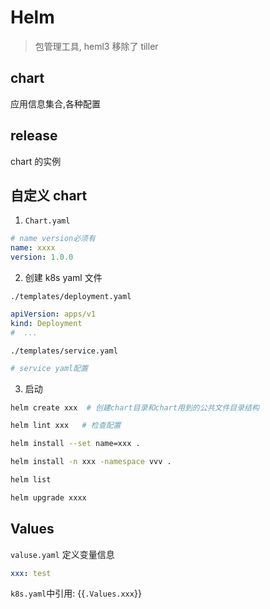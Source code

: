 # Helm

> 包管理工具, heml3 移除了 tiller

## chart

应用信息集合,各种配置

## release

chart 的实例

## 自定义 chart

1. `Chart.yaml`

```yaml
# name version必须有
name: xxxx
version: 1.0.0
```

2. 创建 k8s yaml 文件

`./templates/deployment.yaml`

```yaml
apiVersion: apps/v1
kind: Deployment
#  ...
```

`./templates/service.yaml`

```yaml
# service yaml配置
```

3. 启动

```bash
helm create xxx  # 创建chart目录和chart用到的公共文件目录结构

helm lint xxx   # 检查配置

helm install --set name=xxx .

helm install -n xxx -namespace vvv .

helm list

helm upgrade xxxx
```

## Values

`valuse.yaml` 定义变量信息

```yaml
xxx: test
```

`k8s.yaml`中引用: {{<code>.Values.xxx</code>}}
